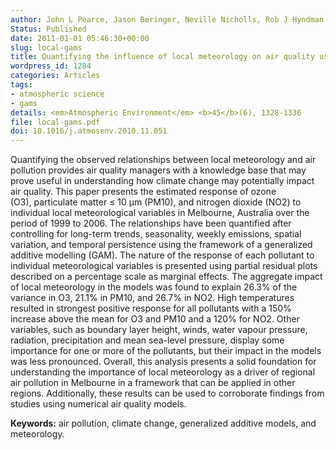 ```yaml
---
author: John L Pearce, Jason Beringer, Neville Nicholls, Rob J Hyndman, Nigel J Tapper
Status: Published
date: 2011-01-01 05:46:30+00:00
slug: local-gams
title: Quantifying the influence of local meteorology on air quality using generalized additive modelling
wordpress_id: 1284
categories: Articles
tags:
- atmospheric science
- gams
details: <em>Atmospheric Environment</em> <b>45</b>(6), 1328-1336
file: local-gams.pdf
doi: 10.1016/j.atmosenv.2010.11.051
---
```


Quantifying the observed relationships between local meteorology and air pollution provides air quality managers with a knowledge base that may prove useful in understanding how climate change may potentially impact air quality. This paper presents the estimated response of ozone (O3), particulate matter ≤ 10 μm (PM10), and nitrogen dioxide (NO2) to individual local meteorological variables in Melbourne, Australia over the period of 1999 to 2006. The relationships have been quantified after controlling for long-term trends, seasonality, weekly emissions, spatial variation, and temporal persistence using the framework of a generalized additive modelling (GAM). The nature of the response of each pollutant to individual meteorological variables is presented using partial residual plots described on a percentage scale as marginal effects. The aggregate impact of local meteorology in the models was found to explain 26.3% of the variance in O3, 21.1% in PM10, and 26.7% in NO2. High temperatures resulted in strongest positive response for all pollutants with a 150% increase above the mean for O3 and PM10 and a 120% for NO2. Other variables, such as boundary layer height, winds, water vapour pressure, radiation, precipitation and mean sea-level pressure, display some importance for one or more of the pollutants, but their impact in the models was less pronounced. Overall, this analysis presents a solid foundation for understanding the importance of local meteorology as a driver of regional air pollution in Melbourne in a framework that can be applied in other regions. Additionally, these results can be used to corroborate findings from studies using numerical air quality models.

**Keywords:** air pollution, climate change, generalized additive models, and meteorology.
